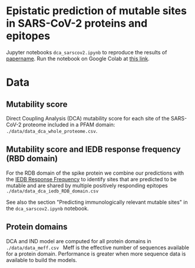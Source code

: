 # Epistatic prediction of mutable sites in SARS-CoV-2 proteins and epitopes

Jupyter notebooks ```dca_sarscov2.ipynb``` to reproduce the results of [papername](link_to_paper).
Run the notebook on Google Colab at [this link](https://colab.research.google.com/github/GiancarloCroce/DCA_SARS-CoV-2/blob/main/dca_sarscov2.ipynb).

# Data

## Mutability score

Direct Coupling Analysis (DCA) mutability score for each site of the SARS-CoV-2 proteome included in a PFAM domain: ```./data/data_dca_whole_proteome.csv```.

## Mutability score and IEDB response frequency (RBD domain)

For the RDB domain of the spike protein we combine our predictions with the [IEDB Response Frequency](https://www.iedb.org/immunomebrowser.php?cookie_id=638356&source_organism=http%3A%2F%2Fpurl.obolibrary.org%2Fobo%2FNCBITaxon_2697049&source_organism_name=SARS-CoV2&source_antigen=http%3A%2F%2Fwww.uniprot.org%2Funiprot%2FP0DTC2&source_antigen_name=Spike+glycoprotein)
to identify sites that are predicted to be mutable and are shared by multiple positively responding epitopes ```./data/data_dca_iedb_RDB_domain.csv ```

See also the section "Predicting immunologically relevant mutable sites" in the ```dca_sarscov2.ipynb``` notebook.

## Protein domains

DCA and IND model are computed for all protein domains in ```./data/data_meff.csv ```
Meff is the effective number of sequences available for a protein domain. Performance is greater when more sequence data is available to build the models.

